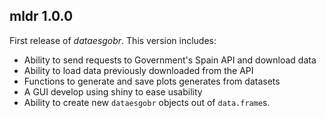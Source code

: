 ## mldr 1.0.0

First release of *dataesgobr*. This version includes:

* Ability to send requests to Government's Spain API and download data
* Ability to load data previously downloaded from the API
* Functions to generate and save plots generates from datasets
* A GUI develop using shiny to ease usability
* Ability to create new `dataesgobr` objects out of `data.frame`s.
